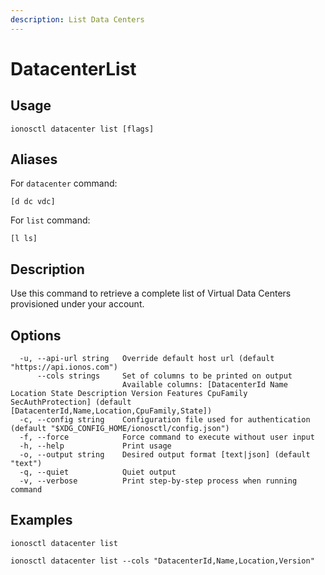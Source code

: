 ```yaml
---
description: List Data Centers
---
```


# DatacenterList

## Usage

```text
ionosctl datacenter list [flags]
```

## Aliases

For `datacenter` command:

```text
[d dc vdc]
```

For `list` command:

```text
[l ls]
```

## Description

Use this command to retrieve a complete list of Virtual Data Centers provisioned under your account.

## Options

```text
  -u, --api-url string   Override default host url (default "https://api.ionos.com")
      --cols strings     Set of columns to be printed on output 
                         Available columns: [DatacenterId Name Location State Description Version Features CpuFamily SecAuthProtection] (default [DatacenterId,Name,Location,CpuFamily,State])
  -c, --config string    Configuration file used for authentication (default "$XDG_CONFIG_HOME/ionosctl/config.json")
  -f, --force            Force command to execute without user input
  -h, --help             Print usage
  -o, --output string    Desired output format [text|json] (default "text")
  -q, --quiet            Quiet output
  -v, --verbose          Print step-by-step process when running command
```

## Examples

```text
ionosctl datacenter list

ionosctl datacenter list --cols "DatacenterId,Name,Location,Version"
```

